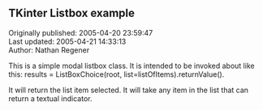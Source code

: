 ## TKinter Listbox example  
Originally published: 2005-04-20 23:59:47  
Last updated: 2005-04-21 14:33:13  
Author: Nathan Regener  
  
This is a simple modal listbox class. It is intended to be invoked about like this: results = ListBoxChoice(root, list=listOfItems).returnValue().

It will return the list item selected. It will take any item in the list that can return a textual indicator.
